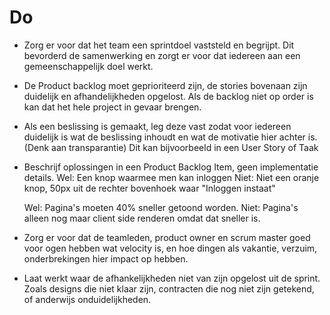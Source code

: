 # Do

- Zorg er voor dat het team een sprintdoel vaststeld en begrijpt.
  Dit bevorderd de samenwerking en zorgt er voor dat iedereen aan
  een gemeenschappelijk doel werkt.

- De Product backlog moet geprioriteerd zijn, de stories bovenaan zijn duidelijk
  en afhandelijkheden opgelost. Als de backlog niet op order is kan dat het
  hele project in gevaar brengen.

- Als een beslissing is gemaakt, leg deze vast zodat voor iedereen duidelijk is
  wat de beslissing inhoudt en wat de motivatie hier achter is. (Denk aan transparantie)
  Dit kan bijvoorbeeld in een User Story of Taak

- Beschrijf oplossingen in een Product Backlog Item, geen implementatie details.
  Wel: Een knop waarmee men kan inloggen
  Niet: Niet een oranje knop, 50px uit de rechter bovenhoek waar "Inloggen instaat"

  Wel: Pagina's moeten 40% sneller getoond worden.
  Niet: Pagina's alleen nog maar client side renderen omdat dat sneller is.

- Zorg er voor dat de teamleden, product owner en scrum master goed voor ogen
  hebben wat velocity is, en hoe dingen als vakantie, verzuim, onderbrekingen hier
  impact op hebben.

- Laat werkt waar de afhankelijkheden niet van zijn opgelost uit de sprint.
  Zoals designs die niet klaar zijn, contracten die nog niet zijn getekend,
  of anderwijs onduidelijkheden.
